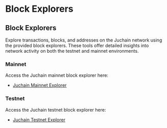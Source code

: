 # Block Explorers

## Block Explorers

Explore transactions, blocks, and addresses on the Juchain network using the provided block explorers. These tools offer detailed insights into network activity on both the testnet and mainnet environments.

### Mainnet[​](https://docs.bitlayer.org/docs/Build/DeveloperResources/BlockExplorers#mainnet) <a href="#mainnet" id="mainnet"></a>

Access the Juchain mainnet block explorer here:

* [Juchain Mainnet Explorer](https://juscan.io/)

### Testnet[​](https://docs.bitlayer.org/docs/Build/DeveloperResources/BlockExplorers#testnet) <a href="#testnet" id="testnet"></a>

Access the Juchain testnet block explorer here:

* [Juchain Testnet Explorer](https://testnet.juscan.io/)
